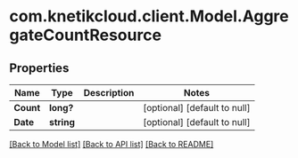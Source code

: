 # com.knetikcloud.client.Model.AggregateCountResource
## Properties

Name | Type | Description | Notes
------------ | ------------- | ------------- | -------------
**Count** | **long?** |  | [optional] [default to null]
**Date** | **string** |  | [optional] [default to null]

[[Back to Model list]](../README.md#documentation-for-models) [[Back to API list]](../README.md#documentation-for-api-endpoints) [[Back to README]](../README.md)

